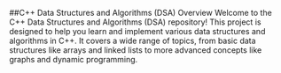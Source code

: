 ##C++ Data Structures and Algorithms (DSA)
Overview
Welcome to the C++ Data Structures and Algorithms (DSA) repository! This project is designed to help you learn and implement various data structures and algorithms in C++. It covers a wide range of topics, from basic data structures like arrays and linked lists to more advanced concepts like graphs and dynamic programming.
